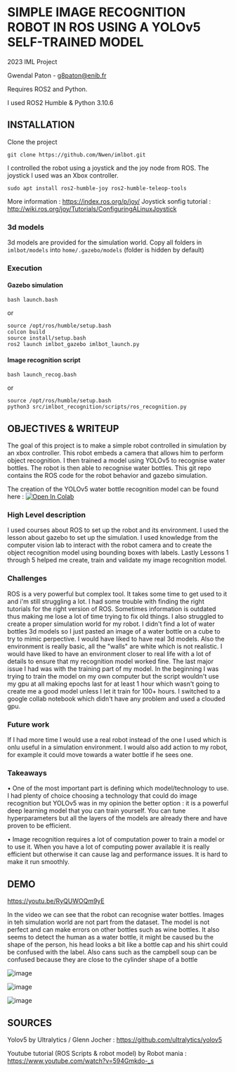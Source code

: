 # SIMPLE IMAGE RECOGNITION ROBOT IN ROS USING A YOLOv5 SELF-TRAINED MODEL

2023 IML Project

Gwendal Paton - g8paton@enib.fr

Requires ROS2 and Python.

I used ROS2 Humble & Python 3.10.6

## INSTALLATION

Clone the project

`git clone https://github.com/Nwen/imlbot.git`

I controlled the robot using a joystick and the joy node from ROS.
The joystick I used was an Xbox controller.

`sudo apt install ros2-humble-joy ros2-humble-teleop-tools`

More information : https://index.ros.org/p/joy/
Joystick sonfig tutorial : http://wiki.ros.org/joy/Tutorials/ConfiguringALinuxJoystick

### 3d models

3d models are provided for the simulation world.
Copy all folders in `imlbot/models` into `home/.gazebo/models` (folder is hidden by default)

### Execution

#### Gazebo simulation

`bash launch.bash`

or

```
source /opt/ros/humble/setup.bash
colcon build
source install/setup.bash
ros2 launch imlbot_gazebo imlbot_launch.py
```

#### Image recognition script

`bash launch_recog.bash`

or

```
source /opt/ros/humble/setup.bash
python3 src/imlbot_recognition/scripts/ros_recognition.py
```

## OBJECTIVES & WRITEUP

The goal of this project is to make a simple robot controlled in simulation by an xbox controller. This robot embeds a camera that allows him to perform object recognition. I then trained a model using YOLOv5 to recognise water bottles. The robot is then able to recognise water bottles. This git repo contains the ROS code for the robot behavior and gazebo simulation. 

The creation of the YOLOv5 water bottle recognition model can be found here : <a href="https://colab.research.google.com/drive/1mhDbOoGwjBoeMslo3LR5Rz4uDkE6Re3F?usp=sharing"><img src="https://colab.research.google.com/assets/colab-badge.svg" alt="Open In Colab"></a>

### High Level description

I used courses about ROS to set up the robot and its environment. I used the lesson about gazebo to set up the simulation. I used knowledge from the computer vision lab to interact with the robot camera and to create the object recognition model using bounding boxes with labels. Lastly Lessons 1 through 5 helped me create, train and validate my image recognition model.

### Challenges 

ROS is a very powerful but complex tool. It takes some time to get used to it and i'm still struggling a lot. I had some trouble with finding the right tutorials for the right version of ROS. Sometimes information is outdated thus making me lose a lot of time trying to fix old things. I also struggled to create a proper simulation world for my robot. I didn't find a lot of water bottles 3d models so I just pasted an image of a water bottle on a cube to try to mimic perpective. I would have liked to have real 3d models. Also the environment is really basic, all the "walls" are white which is not realistic. I would have liked to have an environment closer to real life with a lot of details to ensure that my recognition model worked fine. The last major issue I had was with the training part of my model. In the beginning I was trying to train the model on my own computer but the script wouldn't use my gpu at all making epochs last for at least 1 hour which wasn't going to create me a good model unless I let it train for 100+ hours. I switched to a google collab notebook which didn't have any problem and used a clouded gpu.

### Future work

If I had more time I would use a real robot instead of the one I used which is onlu useful in a simulation environment. I would also add action to my robot, for example it could move towards a water bottle if he sees one.

### Takeaways

• One of the most important part is defining which model/technology to use. I had plenty of choice choosing a technology that could do image recognition but YOLOv5 was in my opinion the better option : it is a powerful deep learning model that you can train yourself. You can tune hyperparameters but all the layers of the models are already there and have proven to be efficient.

• Image recognition requires a lot of computation power to train a model or to use it. When you have a lot of computing power available it is really efficient but otherwise it can cause lag and performance issues. It is hard to make it run smoothly.

## DEMO

https://youtu.be/RyQUWOQm9yE

In the video we can see that the robot can recognise water bottles. Images in teh simulation world are not part from the dataset. The model is not perfect and can make errors on other bottles such as wine bottles. It also seems to detect the human as a water bottle, it might be caused bu the shape of the person, his head looks a bit like a bottle cap and his shirt could be confused with the label. Also cans such as the campbell soup can be confused because they are close to the cylinder shape of a bottle

![image](https://user-images.githubusercontent.com/7102654/212479170-1eacf90d-595a-4f2a-a75b-f10bc133190f.png)

![image](https://user-images.githubusercontent.com/7102654/212479290-e1d322ec-94be-4d1c-96f0-3d7b061d08d3.png)

![image](https://user-images.githubusercontent.com/7102654/212479314-526aaff0-684c-4c2a-8468-0e3b2a6387c1.png)


## SOURCES

Yolov5 by Ultralytics / Glenn Jocher : https://github.com/ultralytics/yolov5

Youtube tutorial (ROS Scripts & robot model) by Robot mania : https://www.youtube.com/watch?v=594Gmkdo-_s
